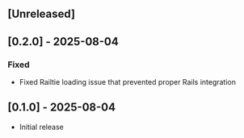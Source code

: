 ## [Unreleased]

## [0.2.0] - 2025-08-04

### Fixed
- Fixed Railtie loading issue that prevented proper Rails integration

## [0.1.0] - 2025-08-04

- Initial release

